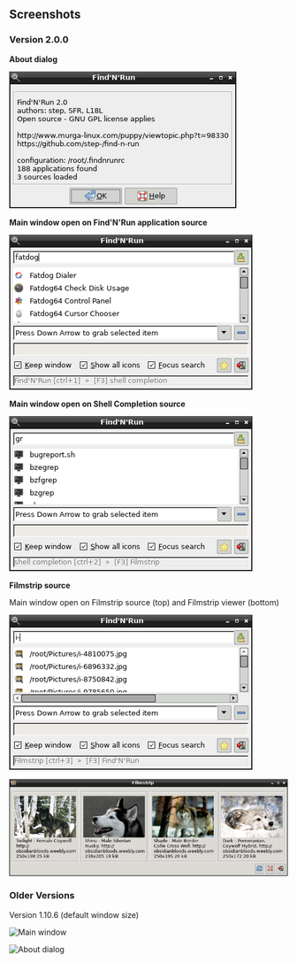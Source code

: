 ## Screenshots

### Version 2.0.0

**About dialog**

![About dialog](images/findnrun-2.0.0-about.png)

**Main window open on Find'N'Run application source**

![Main window open on Find'N'Run application source](images/findnrun-2.0.0-main.png)

**Main window open on Shell Completion source**

![Main window open on Shell Completion source](images/findnrun-2.0.0-main-shell-completion.png)

**Filmstrip source**

Main window open on Filmstrip source (top) and Filmstrip viewer (bottom)

![Main window open on Filmstrip source](images/findnrun-2.0.0-main-filmstrip-1.0.png)

![Filmstrip plugin viewer window](images/filmstrip-1.0.0-viewer.png)

### Older Versions

Version 1.10.6 (default window size)

![Main window](images/findnrun-1.10.6-main.png)

![About dialog](images/findnrun-1.10.6-about.png)

